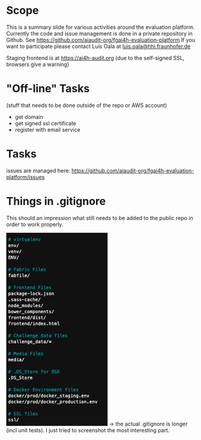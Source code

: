 # Scope
This is a summary slide for various activities around the evaluation platform. Currently the code and issue management is done in a private repository in Github. See https://github.com/aiaudit-org/fgai4h-evaluation-platform
If you want to participate please contact Luis Oala at luis.oala@hhi.fraunhofer.de


Staging frontend is at https://ai4h-audit.org (due to the self-signed SSL, browsers give a warning)

# "Off-line" Tasks
(stuff that needs to be done outside of the repo or AWS account)
- get domain
- get signed ssl certificate
- register with email service

# Tasks
issues are managed here: https://github.com/aiaudit-org/fgai4h-evaluation-platform/issues

# Things in .gitignore
This should an impression what still needs to be added to the public repo in order to work properly.

![image.png](/.attachments/image-4dfade01-5c15-4009-8663-104dd054f380.png)
-> the actual .gitignore is longer (incl unit tests). I just tried to screenshot the most interesting part.